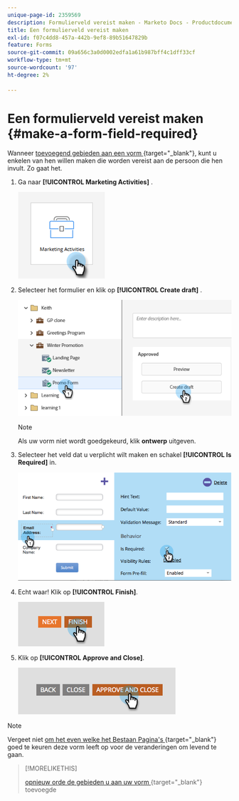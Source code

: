 ```yaml
---
unique-page-id: 2359569
description: Formulierveld vereist maken - Marketo Docs - Productdocumentatie
title: Een formulierveld vereist maken
exl-id: f07c4dd8-457a-442b-9ef8-89b51647829b
feature: Forms
source-git-commit: 09a656c3a0d0002edfa1a61b987bff4c1dff33cf
workflow-type: tm+mt
source-wordcount: '97'
ht-degree: 2%

---
```


# Een formulierveld vereist maken {#make-a-form-field-required}

Wanneer [&#x200B; toevoegend gebieden aan een vorm &#x200B;](/help/marketo/product-docs/demand-generation/forms/creating-a-form/add-a-field-to-a-form.md){target="_blank"}, kunt u enkelen van hen willen maken die worden vereist aan de persoon die hen invult. Zo gaat het.

1. Ga naar **[!UICONTROL Marketing Activities]** .

   ![](assets/make-a-form-field-required-1.png)

1. Selecteer het formulier en klik op **[!UICONTROL Create draft]** .

   ![](assets/make-a-form-field-required-2.png)

   >[!NOTE]
   >
   >Als uw vorm niet wordt goedgekeurd, klik **ontwerp** uitgeven.

1. Selecteer het veld dat u verplicht wilt maken en schakel **[!UICONTROL Is Required]** in.

   ![](assets/make-a-form-field-required-3.png)

1. Echt waar! Klik op **[!UICONTROL Finish]**.

   ![](assets/make-a-form-field-required-4.png)

1. Klik op **[!UICONTROL Approve and Close]**.

   ![](assets/make-a-form-field-required-5.png)

>[!NOTE]
>
>Vergeet niet [&#x200B; om het even welke het Bestaan Pagina&#39;s &#x200B;](/help/marketo/product-docs/demand-generation/landing-pages/understanding-landing-pages/approve-unapprove-or-delete-a-landing-page.md){target="_blank"} goed te keuren deze vorm leeft op voor de veranderingen om levend te gaan.

>[!MORELIKETHIS]
>
>[&#x200B; opnieuw orde de gebieden u aan uw vorm &#x200B;](/help/marketo/product-docs/demand-generation/forms/form-fields/reorder-fields-in-a-form.md){target="_blank"} toevoegde
